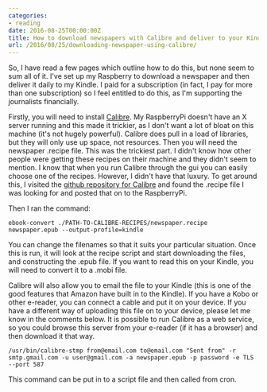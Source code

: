 ```yaml
---
categories:
- reading
date: 2016-08-25T00:00:00Z
title: How to download newspapers with Calibre and deliver to your Kindle
url: /2016/08/25/downloading-newspaper-using-calibre/
---
```


So, I have read a few pages which outline how to do this, but none seem to sum all of it. I've set up my Raspberry to download a newspaper and then deliver it daily to my Kindle. I paid for a subscription (in fact, I pay for more than one subscription) so I feel entitled to do this, as I'm supporting the journalists financially.

Firstly, you will need to install [Calibre](https://calibre-ebook.com). My RaspberryPi doesn't have an X server running and this made it trickier, as I don't want a lot of bloat on this machine (it's not hugely powerful). Calibre does pull in a load of libraries, but they will only use up space, not resources. Then you will need the newspaper .recipe file. This was the trickiest part. I didn't know how other people were getting these recipes on their machine and they didn't seem to mention. I know that when you run Calibre through the gui you can easily choose one of the recipes. However, I didn't have that luxury. To get around this, I visited the [github repository for Calibre](https://github.com/kovidgoyal/calibre/tree/master/recipes) and found the .recipe file I was looking for and posted that on to the RaspberryPi.

Then I ran the command:

    ebook-convert ./PATH-TO-CALIBRE-RECIPES/newspaper.recipe newspaper.epub --output-profile=kindle

You can change the filenames so that it suits your particular situation. Once this is run, it will look at the recipe script and start downloading the files, and constructing the .epub file. If you want to read this on your Kindle, you will need to convert it to a .mobi file.

Calibre will also allow you to email the file to your Kindle (this is one of the good features that Amazon have built in to the Kindle). If you have a Kobo or other e-reader, you can connect a cable and put it on your device. If you have a different way of uploading this file on to your device, please let me know in the comments below. It is possible to run Calibre as a web service, so you could browse this server from your e-reader (if it has a browser) and then download it that way.

    /usr/bin/calibre-stmp from@email.com to@email.com "Sent from" -r smtp.gmail.com -u user@gmail.com -a newspaper.epub -p password -e TLS --port 587 

This command can be put in to a script file and then called from cron. 
